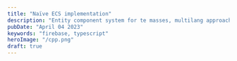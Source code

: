 ```yaml
---
title: "Naïve ECS implementation"
description: "Entity component system for te masses, multilang approach"
pubDate: "April 04 2023"
keywords: "firebase, typescript"
heroImage: "/cpp.png"
draft: true
---
```

